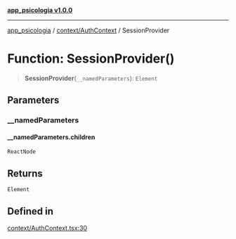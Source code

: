 [**app_psicologia v1.0.0**](../../../README.md)

***

[app_psicologia](../../../modules.md) / [context/AuthContext](../README.md) / SessionProvider

# Function: SessionProvider()

> **SessionProvider**(`__namedParameters`): `Element`

## Parameters

### \_\_namedParameters

#### __namedParameters.children

`ReactNode`

## Returns

`Element`

## Defined in

[context/AuthContext.tsx:30](https://github.com/XxtbmfxX/app_psicologia/blob/1b7e1a732f6dc51a16bb04e0db4a2462b477a368/context/AuthContext.tsx#L30)
